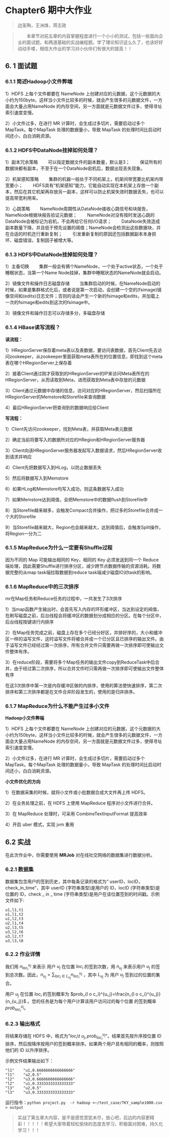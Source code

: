 # Chapter6 期中大作业

> 边圣陶，王洲烽，蒋志政

> &emsp;&emsp;本章节对前五章的内容掌握程度进行一个小小的测试，包括一些面向企业的面试题，和两道基础的实战编程题。学了理论知识这么久了，也该好好动动手喽，相信大作业的学习对小伙伴们有很大的提高！！

## 6. 1 面试题

### 6.1.1 简述Hadoop小文件弊端

1）HDFS 上每个文件都要在 NameNode 上创建对应的元数据，这个元数据的大小约为150byte，这样当小文件比较多的时候，就会产生很多的元数据文件，一方面会大量占用NameNode 的内存空间，另一方面就是元数据文件过多，使得寻址索引速度变慢。

2）小文件过多，在进行 MR 计算时，会生成过多切片，需要启动过多个 MapTask。每个MapTask 处理的数据量小，导致 MapTask 的处理时间比启动时间还小，白白消耗资源。

### 6.1.2 HDFS中DataNode挂掉如何处理？

1）副本冗余策略
  可以指定数据文件的副本数量，默认是3；
  保证所有的数据块都有副本，不至于在一个DataNode宕机后，数据出现丢失现象。

2）机架感知策略
  集群的机器一般处于不同机架上，机架间带宽要比机架内带宽要小；
  HDFS具有“机架感知”能力，它能自动实现在本机架上存放一个副本，然后在其它机架再存放另一副本，这样可以防止机架失效时数据丢失，也可以提高带宽利用率。

3）心跳策略
  NameNode周期性从DataNode接收心跳信号和块报告，NameNode根据块报告验证元数据；
  NameNode对没有按时发送心跳的DataNode会被标记为宕机，不会再给它任何I/O请求；
  DataNode失效造成副本数量下降，并且低于预先设置的阈值；NameNode会检测出这些数据块，并在合适的时机迕行重新复制；
  引发重新复制的原因还包括数据副本本身损坏、磁盘错误，复制因子被增大等。

### 6.1.3 HDFS中DataNode挂掉如何处理？

1）主备切换
  集群一般会有俩个NameNode，一个处于active状态，一个处于睡眠状态，当第一个Name Node挂掉，集群中睡眠状态的NameNode就会启动。

2）镜像文件和操作日志磁盘存储
  当集群启动的时候，在NameNode启动的时候，如果是集群格式化后，或者说是第一次启动，会创建一个空的(fsimage)镜像空间和(edits)日志文件；否则的话会产生一个新的fsimage和edits，并加载上一次的fsimage和edits到这次的fsimage中。

3）镜像文件和操作日志可以存储多分，多磁盘存储

### 6.1.4 HBase读写流程？

**读流程：**

1）HRegionServer保存着meta表以及表数据，要访问表数据，首先Client先去访问zookeeper，从zookeeper里面获取meta表所在的位置信息，即找到这个meta表在哪个HRegionServer上保存着

2）接着Client通过刚才获取到的HRegionServer的IP来访问Meta表所在的HRegionServer，从而读取到Meta，进而获取到Meta表中存放的元数据

3）Client通过元数据中存储的信息，访问对应的HRegionServer，然后扫描所在HRegionServer的Memstore和Storefile来查询数据

4）最后HRegionServer把查询到的数据响应给Client

**写流程：**

1）Client先访问zookeeper，找到Meta表，并获取Meta表元数据

2）确定当前将要写入的数据所对应的HRegion和HRegionServer服务器

3）Client向该HRegionServer服务器发起写入数据请求，然后HRegionServer收到请求并响应

4）Client先把数据写入到HLog，以防止数据丢失

5）然后将数据写入到Memstore

6）如果HLog和Memstore均写入成功，则这条数据写入成功

7）如果Memstore达到阈值，会把Memstore中的数据flush到Storefile中

8）当Storefile越来越多，会触发Compact合并操作，把过多的Storefile合并成一个大的Storefile

9）当Storefile越来越大，Region也会越来越大，达到阈值后，会触发Split操作，将Region一分为二

### 6.1.5 MapReduce为什么一定要有Shuffle过程

因为不同的 Map 可能输出相同的 Key，相同的 Key 必须发送到同一个 Reduce 端处理，因此需要Shuffle进行排序分区，减少跨节点数据传输的资源消耗。将数据完整的从map task端拉取数据到reduce task端减少磁盘IO对task的影响。

### 6.1.6 MapReduce中的三次排序

mr在Map任务和Reduce任务的过程中，一共发生了3次排序

1）当map函数产生输出时，会首先写入内存的环形缓冲区，当达到设定的阀值，在刷写磁盘之前，后台线程会将缓冲区的数据划分成相应的分区。在每个分区中，后台线程按键进行内排序

2）在Map任务完成之前，磁盘上存在多个已经分好区，并排好序的，大小和缓冲区一样的溢写文件，这时溢写文件将被合并成一个已分区且已排序的输出文件。由于溢写文件已经经过第一次排序，所有合并文件只需要再做一次排序即可使输出文件整体有序。

3）在reduce阶段，需要将多个Map任务的输出文件copy到ReduceTask中后合并，由于经过第二次排序，所以合并文件时只需再做一次排序即可使输出文件整体有序

在这3次排序中第一次是内存缓冲区做的内排序，使用的算法使快速排序，第二次排序和第三次排序都是在文件合并阶段发生的，使用的是归并排序。

### 6.1.7 MapReduce为什么不能产生过多小文件

**Hadoop小文件弊端**

1）HDFS 上每个文件都要在 NameNode 上创建对应的元数据，这个元数据的大小约为150byte，这样当小文件比较多的时候，就会产生很多的元数据文件，一方面会大量占用NameNode 的内存空间，另一方面就是元数据文件过多，使得寻址索引速度变慢。

2）小文件过多，在进行 MR 计算时，会生成过多切片，需要启动过多个 MapTask。每个MapTask 处理的数据量小，导致 MapTask 的处理时间比启动时间还小，白白消耗资源。

**小文件优化的方向**

1）在数据采集的时候，就将小文件或小批数据合成大文件再上传 HDFS。

2）在业务处理之前，在 HDFS 上使用 MapReduce 程序对小文件进行合并。

3）在 MapReduce 处理时，可采用 CombineTextInputFormat 提高效率

4）开启 uber 模式，实现 jvm 重用

## 6.2 实战

在此次作业中，你需要使用 **MRJob** 对在线社交网络的数据集进行数据分析。

### 6.2.1 数据集

数据集包含用户的签到历史，其中每条记录的格式为“ userID，locID，check_in_time”，其中 userID (字符串类型)是用户的 ID，locID (字符串类型)是位置的 ID，check _ in _ time (字符串类型)是用户在该位置签到的时间戳。示例文件如下:

```
u1,l1,t1
u1,l1,t2 
u1,l2,t3 
u2,l1,t4 
u2,l3,t5 
u3,l2,t6 
u3,l2,t7 
u3,l3,t8 
```

### 6.2.2 作业详情

我们用 $n_{\operatorname{loc}_i}^{u_j}$ 来表示 用户 $u_{j}$ 在位置 $loc_{i}$ 的签到次数，用 $n_{u_{j}}$ 来表示用户 $u_{j}$ 的签到总次数。因此，$n_{u_j}= \sum_{l o c_i \in L_{u_j}} n_{l o c_i}^{u_j}$ ，其中 $L_{u_{j}}$ 为 用户 $u_{j}$ 签到过的位置的集合。

用户 $u_{j}$ 在位置 $loc_{i}$ 的签到概率为 $prob_{l o c_i}^{u_j}=\frac{n_{l o c_i}^{u_j}}{n_{u_j}}$ 。您的任务是为每个用户计算该用户访问过的每个位置 的签到概率 $prob_{l o c_i}^{u_j}$。

### 6.2.3 输出格式

将结果存储在 HDFS 中，格式为"$loc_i$\t $u_j,prob_{loc_i}^{u_j}$"。结果首先按升序按位置 ID 排序，然后按降序按用户的签到概率排序。如果两个用户具有相同的概率，则按照他们的 ID 以升序排序。

示例文件结果输出如下：

```
"l1"	"u1,0.6666666666666666"
"l1"	"u2,0.5"
"l2"	"u3,0.6666666666666666"
"l2"	"u1,0.3333333333333333"
"l3"	"u2,0.5"
"l3"	"u3,0.3333333333333333"
```

运行指令：`python project.py  -r hadoop <~/test_case/TKY_sample1000.csv > output`



> 实战了第五章大内容，是不是感觉意犹未尽，放心吧，后边的内容更精彩！！！！！希望大家带着轻松愉快的态度去学习，积极面对困难，持久化学习！！！

